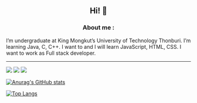 ## <p align="center">Hi! 👋 </p>
### <p align="center">About me : </p>

I’m undergraduate at King Mongkut’s University of Technology Thonburi. I’m learning Java, C, C++. I want to and I will learn JavaScript, HTML, CSS. I want to work as Full stack developer.

---
![](https://img.shields.io/badge/Editor-VScode-informational?style=flat&logo=<LOGO_NAME>&logoColor=white&color=2bbc8a) ![](https://img.shields.io/badge/Editor-VSCode-informational?style=flat&logo=<LOGO_NAME>&logoColor=white&color=2bbc8a) ![](https://img.shields.io/badge/OS-Mac-informational?style=flat&logo=<LOGO_NAME>&logoColor=white&color=2bbc8a)

[![Anurag's GitHub stats](https://github-readme-stats.vercel.app/api?username=BlackBoxBanner&show_icons=true&theme=ayu-mirage)](https://github.com/BlackBoxBanner/BlackBoxBanner)

[![Top Langs](https://github-readme-stats-fork-rho.vercel.app/api/top-langs/?username=BlackBoxBanner&langs_count=10&theme=ayu-mirage)](https://github.com/BlackBoxBanner)
